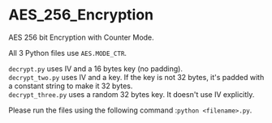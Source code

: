 # AES_256_Encryption
AES 256 bit Encryption with Counter Mode.

All 3 Python files use `AES.MODE_CTR`.

`decrypt.py` uses IV and a 16 bytes key (no padding).\
`decrypt_two.py` uses IV and a key. If the key is not 32 bytes, it's padded with a constant string to make it 32 bytes.\
`decrypt_three.py` uses a random 32 bytes key. It doesn't use IV explicitly.

Please run the files using the following command :`python <filename>.py`.

